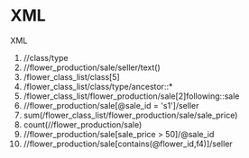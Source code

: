 # XML
XML
1) //class/type
2) //flower_production/sale/seller/text()
3) /flower_class_list/class[5]
4) /flower_class_list/class/type/ancestor::*
5) /flower_class_list/flower_production/sale[2]following::sale
6) //flower_production/sale[@sale_id = 's1']/seller
7) sum(/flower_class_list/flower_production/sale/sale_price)
8) count(//flower_production/sale)
9) //flower_production/sale[sale_price > 50]/@sale_id
10) //flower_production/sale[contains(@flower_id,f4)]/seller
